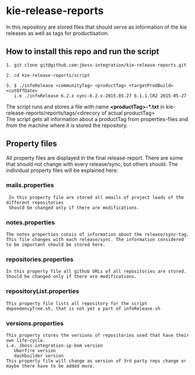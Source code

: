 kie-release-reports
========

In this repository are stored files that should serve as information of the kie releases
as well as tags for productisation.

    
## How to install this repo and run the script

    1. git clone git@github.com:jboss-integration/kie-release-reports.git
    
    2. cd kie-release-reports/script
    
    3. $ ./infoRelease <communityTag> <productTag> <targetProdBuild> <cutOffDate>
       i.e ./infoRelease 6.2.x sync-6.2.x-2015.05.27 6.1.1.CR2 2015-05-27
    
    
The script runs and stores a file with name **\<productTag\>-*.txt** in kie-release-reports/reports/tags/\<direcory of actual productTag\> <br>
The script gets all information about a productTag from properties-files and from the machine where it is stored the repository.<br>


## Property files

All property files are displayed in the final release-report. 
There are some that should not change with every release/sync, but others should.
The individual property files will be explained here:

### mails.properties
     In this property file are stored all emails of project leads of the different repositories
     Should be changed only if there are modifications.

### notes.properties
    The notes properties consis of information about the release/sync-tag.
    This file changes with each release/sync. The information considered to be important should be stored here.

### repositories.properties
    In this property file all github URLs of all repositories are stored.
    Should be changed only if there are modifications.

### repositoryList.properties
    This property file lists all repository for the script dependencyTree.sh, that is not yet a part of infoRelease.sh

### versions.properties
    This property stores the versions of repositories used that have their own life-cycle.
    i.e. Jboss-integration-ip-bom version
       Uberfire version
       dashbuilder version
    This property file will change as version of 3rd party reps change or maybe there have to be added more.
